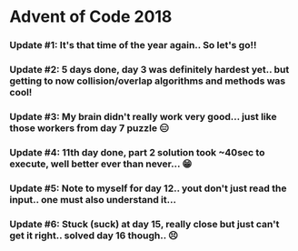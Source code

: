# Advent of Code 2018

### Update #1: It's that time of the year again.. So let's go!!
### Update #2: 5 days done, day 3 was definitely hardest yet.. but getting to now collision/overlap algorithms and methods was cool!
### Update #3: My brain didn't really work very good... just like those workers from day 7 puzzle :expressionless:
### Update #4: 11th day done, part 2 solution took ~40sec to execute, well better ever than never... :grin:
### Update #5: Note to myself for day 12.. yout don't just read the input.. one must also understand it...
### Update #6: Stuck (suck) at day 15, really close but just can't get it right.. solved day 16 though.. 😣
